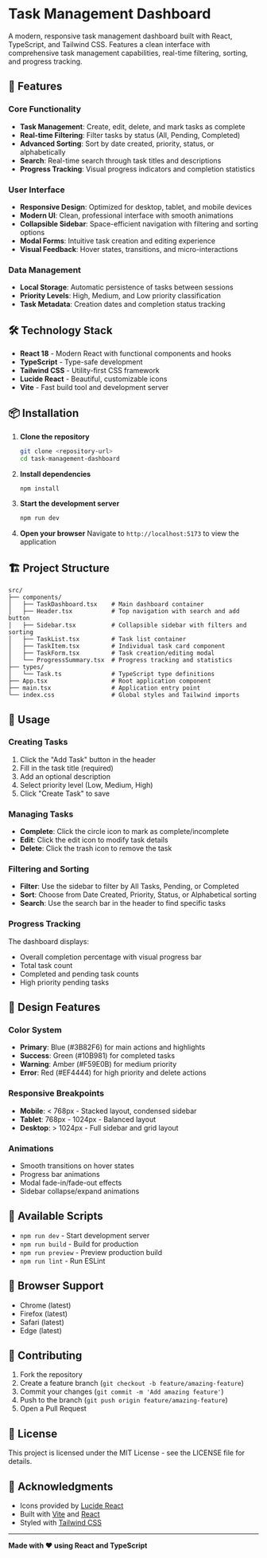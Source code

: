 # Task Management Dashboard

A modern, responsive task management dashboard built with React, TypeScript, and Tailwind CSS. Features a clean interface with comprehensive task management capabilities, real-time filtering, sorting, and progress tracking.

## 🚀 Features

### Core Functionality
- **Task Management**: Create, edit, delete, and mark tasks as complete
- **Real-time Filtering**: Filter tasks by status (All, Pending, Completed)
- **Advanced Sorting**: Sort by date created, priority, status, or alphabetically
- **Search**: Real-time search through task titles and descriptions
- **Progress Tracking**: Visual progress indicators and completion statistics

### User Interface
- **Responsive Design**: Optimized for desktop, tablet, and mobile devices
- **Modern UI**: Clean, professional interface with smooth animations
- **Collapsible Sidebar**: Space-efficient navigation with filtering and sorting options
- **Modal Forms**: Intuitive task creation and editing experience
- **Visual Feedback**: Hover states, transitions, and micro-interactions

### Data Management
- **Local Storage**: Automatic persistence of tasks between sessions
- **Priority Levels**: High, Medium, and Low priority classification
- **Task Metadata**: Creation dates and completion status tracking

## 🛠️ Technology Stack

- **React 18** - Modern React with functional components and hooks
- **TypeScript** - Type-safe development
- **Tailwind CSS** - Utility-first CSS framework
- **Lucide React** - Beautiful, customizable icons
- **Vite** - Fast build tool and development server

## 📦 Installation

1. **Clone the repository**
   ```bash
   git clone <repository-url>
   cd task-management-dashboard
   ```

2. **Install dependencies**
   ```bash
   npm install
   ```

3. **Start the development server**
   ```bash
   npm run dev
   ```

4. **Open your browser**
   Navigate to `http://localhost:5173` to view the application

## 🏗️ Project Structure

```
src/
├── components/
│   ├── TaskDashboard.tsx    # Main dashboard container
│   ├── Header.tsx           # Top navigation with search and add button
│   ├── Sidebar.tsx          # Collapsible sidebar with filters and sorting
│   ├── TaskList.tsx         # Task list container
│   ├── TaskItem.tsx         # Individual task card component
│   ├── TaskForm.tsx         # Task creation/editing modal
│   └── ProgressSummary.tsx  # Progress tracking and statistics
├── types/
│   └── Task.ts              # TypeScript type definitions
├── App.tsx                  # Root application component
├── main.tsx                 # Application entry point
└── index.css                # Global styles and Tailwind imports
```

## 🎯 Usage

### Creating Tasks
1. Click the "Add Task" button in the header
2. Fill in the task title (required)
3. Add an optional description
4. Select priority level (Low, Medium, High)
5. Click "Create Task" to save

### Managing Tasks
- **Complete**: Click the circle icon to mark as complete/incomplete
- **Edit**: Click the edit icon to modify task details
- **Delete**: Click the trash icon to remove the task

### Filtering and Sorting
- **Filter**: Use the sidebar to filter by All Tasks, Pending, or Completed
- **Sort**: Choose from Date Created, Priority, Status, or Alphabetical sorting
- **Search**: Use the search bar in the header to find specific tasks

### Progress Tracking
The dashboard displays:
- Overall completion percentage with visual progress bar
- Total task count
- Completed and pending task counts
- High priority pending tasks

## 🎨 Design Features

### Color System
- **Primary**: Blue (#3B82F6) for main actions and highlights
- **Success**: Green (#10B981) for completed tasks
- **Warning**: Amber (#F59E0B) for medium priority
- **Error**: Red (#EF4444) for high priority and delete actions

### Responsive Breakpoints
- **Mobile**: < 768px - Stacked layout, condensed sidebar
- **Tablet**: 768px - 1024px - Balanced layout
- **Desktop**: > 1024px - Full sidebar and grid layout

### Animations
- Smooth transitions on hover states
- Progress bar animations
- Modal fade-in/fade-out effects
- Sidebar collapse/expand animations

## 🔧 Available Scripts

- `npm run dev` - Start development server
- `npm run build` - Build for production
- `npm run preview` - Preview production build
- `npm run lint` - Run ESLint

## 📱 Browser Support

- Chrome (latest)
- Firefox (latest)
- Safari (latest)
- Edge (latest)

## 🤝 Contributing

1. Fork the repository
2. Create a feature branch (`git checkout -b feature/amazing-feature`)
3. Commit your changes (`git commit -m 'Add amazing feature'`)
4. Push to the branch (`git push origin feature/amazing-feature`)
5. Open a Pull Request

## 📄 License

This project is licensed under the MIT License - see the LICENSE file for details.

## 🙏 Acknowledgments

- Icons provided by [Lucide React](https://lucide.dev/)
- Built with [Vite](https://vitejs.dev/) and [React](https://reactjs.org/)
- Styled with [Tailwind CSS](https://tailwindcss.com/)

---

**Made with ❤️ using React and TypeScript**